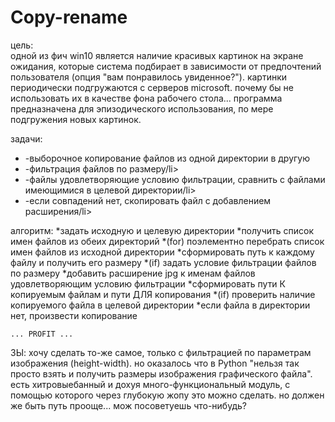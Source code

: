 # Copy-rename

<p>
цель:<br>
	одной из фич win10 является наличие красивых картинок на экране ожидания, которые система подбирает в зависимости от предпочтений пользователя (опция "вам понравилось увиденное?"). картинки периодически подгружаются с серверов microsoft. почему бы не использовать их в качестве фона рабочего стола...
	программа предназначена для эпизодического использования, по мере подгружения новых картинок.
</p>

<p>задачи:
<ul>	<li>-выборочное копирование файлов из одной директории в другую</li>
	<li>-фильтрация файлов по размеру/li>
	<li>-файлы удовлетворяющие условию фильтрации, сравнить с файлами имеющимися в целевой директории/li>
	<li>-если совпадений нет, скопировать файл с добавлением расширения/li>
</ul>
</p>

<p>
алгоритм:
	*задать исходную и целевую директории
	*получить список имен файлов из обеих директорий
	*(for) поэлементно перебрать список имен файлов из исходной директории
		*сформировать путь к каждому файлу и получить его размеру
			*(if) задать условие фильтрации файлов по размеру
				*добавить расширение jpg к именам файлов удовлетворяющим условию фильтрации
				*сформировать пути К копируемым файлам и пути ДЛЯ копирования
				*(if) проверить наличие копируемого файла в целевой директории
					*если файла в директории нет, произвести копирование
</p>

	... PROFIT ...

	
ЗЫ: хочу сделать то-же самое, только с фильтрацией по параметрам изображения (height-width). но оказалось что в Python "нельзя так просто взять и получить размеры изображения графического файла". есть хитровыебанный и дохуя много-функциональный модуль, с помощью которого через глубокую жопу это можно сделать. но должен же быть путь прооще... мож посоветуешь что-нибудь?
